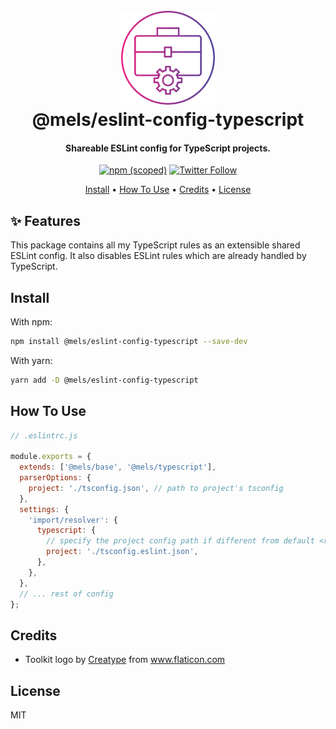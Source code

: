 <h1 align="center">
  <br>
  <img src="https://raw.githubusercontent.com/melanieseltzer/toolkit/main/assets/toolkit.png" alt="Toolkit" width="150">
  <br>
  @mels/eslint-config-typescript
  <br>
</h1>

<h4 align="center">Shareable ESLint config for TypeScript projects.</h4>

<p align="center">
  <a href="https://www.npmjs.com/package/@mels/eslint-config-typescript"><img alt="npm (scoped)" src="https://img.shields.io/npm/v/@mels/eslint-config-typescript"></a>
  <a href="https://twitter.com/melanieseltzer"><img alt="Twitter Follow" src="https://img.shields.io/twitter/follow/melanieseltzer?style=social"></a>
</p>

<p align="center">
  <a href="#install">Install</a> •
  <a href="#how-to-use">How To Use</a> •
  <a href="#credits">Credits</a> •
  <a href="#license">License</a>
</p>

## ✨ Features

This package contains all my TypeScript rules as an extensible shared ESLint config. It also disables ESLint rules which are already handled by TypeScript.

## Install

With npm:

```bash
npm install @mels/eslint-config-typescript --save-dev
```

With yarn:

```bash
yarn add -D @mels/eslint-config-typescript
```

## How To Use

```js
// .eslintrc.js

module.exports = {
  extends: ['@mels/base', '@mels/typescript'],
  parserOptions: {
    project: './tsconfig.json', // path to project's tsconfig
  },
  settings: {
    'import/resolver': {
      typescript: {
        // specify the project config path if different from default <root>/tsconfig.json
        project: './tsconfig.eslint.json',
      },
    },
  },
  // ... rest of config
};
```

## Credits

- Toolkit logo by <a href="https://www.flaticon.com/authors/creatype" title="Creatype">Creatype</a> from <a href="https://www.flaticon.com/" title="Flaticon">www.flaticon.com</a>

## License

MIT
